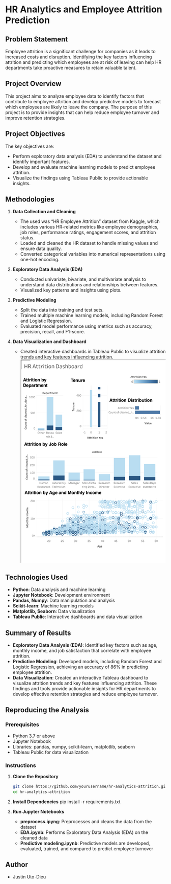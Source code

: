 # HR Analytics and Employee Attrition Prediction

## Problem Statement

Employee attrition is a significant challenge for companies as it leads to increased costs and disruption. Identifying the key factors influencing attrition and predicting which employees are at risk of leaving can help HR departments take proactive measures to retain valuable talent.

## Project Overview

This project aims to analyze employee data to identify factors that contribute to employee attrition and develop predictive models to forecast which employees are likely to leave the company. The purpose of this project is to provide insights that can help reduce employee turnover and improve retention strategies.

## Project Objectives
 The key objectives are:

- Perform exploratory data analysis (EDA) to understand the dataset and identify important features.
- Develop and evaluate machine learning models to predict employee attrition.
- Visualize the findings using Tableau Public to provide actionable insights.

## Methodologies

1. **Data Collection and Cleaning**
   - The used was “HR Employee Attrition” dataset from Kaggle, which includes various HR-related metrics like employee demographics, job roles, performance ratings, engagement scores, and attrition status.
   - Loaded and cleaned the HR dataset to handle missing values and ensure data quality.
   - Converted categorical variables into numerical representations using one-hot encoding.

2. **Exploratory Data Analysis (EDA)**
   - Conducted univariate, bivariate, and multivariate analysis to understand data distributions and relationships between features.
   - Visualized key patterns and insights using plots.

3. **Predictive Modeling**
   - Split the data into training and test sets.
   - Trained multiple machine learning models, including Random Forest and Logistic Regression.
   - Evaluated model performance using metrics such as accuracy, precision, recall, and F1-score.

4. **Data Visualization and Dashboard**
   - Created interactive dashboards in Tableau Public to visualize attrition trends and key features influencing attrition.
    !["HR Attrition Dashboard(Made with Tableu)"](https://github.com/JDio1/employee_attrition-_prediction/blob/main/HR%20Attrition%20Dashboard.png)

## Technologies Used

- **Python**: Data analysis and machine learning
- **Jupyter Notebook**: Development environment
- **Pandas, Numpy**: Data manipulation and analysis
- **Scikit-learn**: Machine learning models
- **Matplotlib, Seaborn**: Data visualization
- **Tableau Public**: Interactive dashboards and data visualization

## Summary of Results

- **Exploratory Data Analysis (EDA)**: Identified key factors such as age, monthly income, and job satisfaction that correlate with employee attrition.
- **Predictive Modeling**: Developed models, including Random Forest and Logistic Regression, achieving an accuracy of 86% in predicting employee attrition.
- **Data Visualization**: Created an interactive Tableau dashboard to visualize attrition trends and key features influencing attrition.
These findings and tools provide actionable insights for HR departments to develop effective retention strategies and reduce employee turnover.


## Reproducing the Analysis

### Prerequisites

- Python 3.7 or above
- Jupyter Notebook
- Libraries: pandas, numpy, scikit-learn, matplotlib, seaborn
- Tableau Public for data visualization

### Instructions

1. **Clone the Repository**
   ```sh
   git clone https://github.com/yourusername/hr-analytics-attrition.git
   cd hr-analytics-attrition

2. **Install Dependencies**
        pip install -r requirements.txt

3. **Run Jupyter Notebooks**
   - **preprocess.ipyng**:
        Preprocesses and cleans the data from the dataset
   - **EDA.ipynb**: 
        Performs Exploratory Data Analysis (EDA) on the cleaned data
   - **Predictive modeling.ipynb**:
        Predictive models are developed, evaluated, trained, and compared to predict employee turnover

## Author
- Justin Uto-Dieu